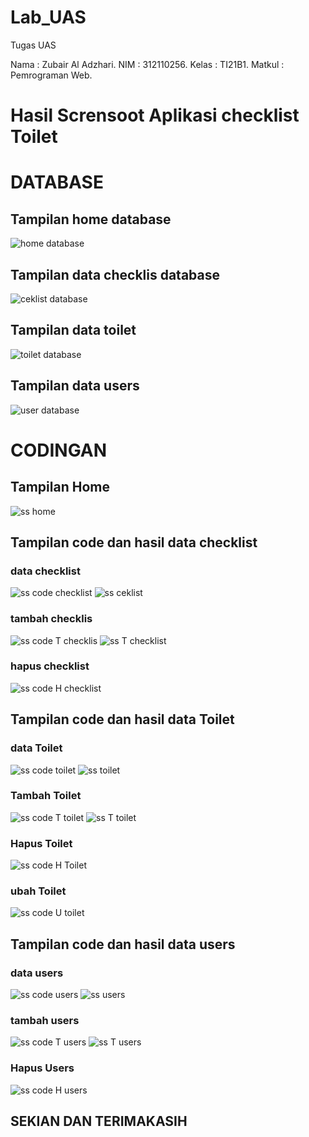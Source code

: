 # Lab_UAS

Tugas UAS

Nama : Zubair Al Adzhari.
NIM : 312110256.
Kelas : TI21B1.
Matkul : Pemrograman Web.

# Hasil Scrensoot Aplikasi checklist Toilet

# DATABASE

## Tampilan home database

![home database](ssdb/home.png)

## Tampilan data checklis database

![ceklist database](ssdb/ceklist.png)

## Tampilan data toilet

![toilet database](ssdb/toilet.png)

## Tampilan data users

![user database](ssdb/users.png)

# CODINGAN

## Tampilan Home

![ss home](ss/home.png)

## Tampilan code dan hasil data checklist

### data checklist

![ss code checklist](ss/cdtceklist.png)
![ss ceklist](ss/ceklist.png)

### tambah checklis

![ss code T checklis](ss/cdtceklist.png)
![ss T checklist](ss/tceklist.png)

### hapus checklist

![ss code H checklist](ss/cdhceklist.png)

## Tampilan code dan hasil data Toilet

### data Toilet

![ss code toilet](ss/cdtoilet.png)
![ss toilet](ss/toilet.png)

### Tambah Toilet

![ss code T toilet](ss/cdttoilet.png)
![ss T toilet](ss/ttoilet.png)

### Hapus Toilet

![ss code H Toilet](ss/cdhtoilet.png)

### ubah Toilet

![ss code U toilet](ss/cdutoilet.png)

## Tampilan code dan hasil data users

### data users

![ss code users](ss/cdusers.png)
![ss users](ss/users.png)

### tambah users

![ss code T users](ss/cdtusers.png)
![ss T users](ss/tusers.png)

### Hapus Users

![ss code H users](ss/cdhusers.png)

## SEKIAN DAN TERIMAKASIH
